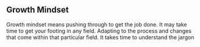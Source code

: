 ## Growth Mindset

Growth mindset means pushing through to get the job done. It may take time to get your footing in any field. Adapting to the process and changes that come within that particular field. It takes time to understand the jargon
